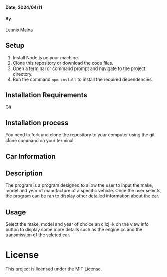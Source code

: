 #### Date, 2024/04/11

#### By 
Lennis Maina

## Setup
1. Install Node.js on your machine.
2. Clone this repository or download the code files.
3. Open a terminal or command prompt and navigate to the project directory.
4. Run the command `npm install` to install the required dependencies.

## Installation Requirements
Git

## Installation process
You need to fork and clone the repository to your computer using the git clone command on your terminal.

## Car Information 

## Description
The program is a program designed to allow the user to input the make, model and year of manufacture of a specific vehicle. Once the user selects, the program can be ran to display other detailed information about the car.

## Usage
Select the make, model and year of choice an clicj=k on the view info button to display some more details such as the engine cc and the transmission of the seleted car. 

# License
This project is licensed under the MIT License.